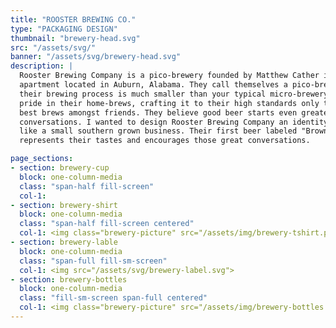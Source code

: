 ```yaml
---
title: "ROOSTER BREWING CO."
type: "PACKAGING DESIGN"
thumbnail: "brewery-head.svg"
src: "/assets/svg/"
banner: "/assets/svg/brewery-head.svg"
description: |
  Rooster Brewing Company is a pico-brewery founded by Matthew Cather in his small
  apartment located in Auburn, Alabama. They call themselves a pico-brewer because
  their brewing process is much smaller than your typical micro-brewery. They take
  pride in their home-brews, crafting it to their high standards only to share the
  best brews amongst friends. They believe good beer starts even greater
  conversations. I wanted to design Rooster Brewing Company an identity that feels
  like a small southern grown business. Their first beer labeled "Brown Ale"
  represents their tastes and encourages those great conversations.

page_sections:
- section: brewery-cup
  block: one-column-media
  class: "span-half fill-screen"
  col-1:
- section: brewery-shirt
  block: one-column-media
  class: "span-half fill-screen centered"
  col-1: <img class="brewery-picture" src="/assets/img/brewery-tshirt.png">
- section: brewery-lable
  block: one-column-media
  class: "span-full fill-sm-screen"
  col-1: <img src="/assets/svg/brewery-label.svg">
- section: brewery-bottles
  block: one-column-media
  class: "fill-sm-screen span-full centered"
  col-1: <img class="brewery-picture" src="/assets/img/brewery-bottles.jpg">
---
```

